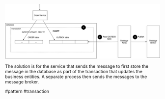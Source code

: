 ![](TransactionalOutbox.png)

The solution is for the service that sends the message to first store the message in the database as part of the transaction that updates the business entities. A separate process then sends the messages to the message broker.

#pattern #transaction